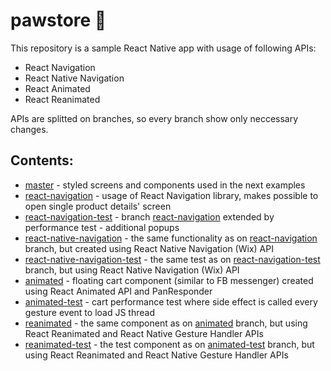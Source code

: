 # pawstore 🐾 
  
This repository is a sample React Native app with usage of following APIs: 
* React Navigation
* React Native Navigation
* React Animated
* React Reanimated  

APIs are splitted on branches, so every branch show only neccessary changes. 

## Contents: 
* [master](https://github.com/NoemiRozpara/pawstore/new/master "master") - styled screens and components used in the next examples 
* [react-navigation](https://github.com/NoemiRozpara/pawstore/tree/react-navigation "react-navigation") - usage of React Navigation library, makes possible to open single product details' screen
* [react-navigation-test](https://github.com/NoemiRozpara/pawstore/tree/react-navigation-test "react-navigation-test") - branch [react-navigation](https://github.com/NoemiRozpara/pawstore/tree/react-navigation "react-navigation") extended by performance test - additional popups 
* [react-native-navigation](https://github.com/NoemiRozpara/pawstore/tree/react-native-navigation "react-native-navigation") - the same functionality as on [react-navigation](https://github.com/NoemiRozpara/pawstore/tree/react-navigation "react-navigation") branch, but created using React Native Navigation (Wix) API
* [react-native-navigation-test](https://github.com/NoemiRozpara/pawstore/new/react-native-navigation-test "react-native-navigation-test") - the same test as on [react-navigation-test](https://github.com/NoemiRozpara/pawstore/tree/react-navigation-test "react-navigation-test") branch, but using React Native Navigation (Wix) API
* [animated](https://github.com/NoemiRozpara/pawstore/new/animated "animated") - floating cart component (similar to FB messenger) created using React Animated API and PanResponder
* [animated-test](https://github.com/NoemiRozpara/pawstore/new/animated-test "animated-test") - cart performance test where side effect is called every gesture event to load JS thread
* [reanimated](https://github.com/NoemiRozpara/pawstore/new/reanimated "reanimated") - the same component as on [animated](https://github.com/NoemiRozpara/pawstore/new/animated "animated") branch, but using React Reanimated and React Native Gesture Handler APIs
* [reanimated-test](https://github.com/NoemiRozpara/pawstore/new/reanimated-test "reanimated-test") - the test component as on [animated-test](https://github.com/NoemiRozpara/pawstore/new/animated-test "animated-test") branch, but using React Reanimated and React Native Gesture Handler APIs
